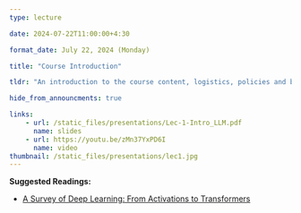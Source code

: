 ```yaml
---
type: lecture

date: 2024-07-22T11:00:00+4:30

format_date: July 22, 2024 (Monday)

title: "Course Introduction"

tldr: "An introduction to the course content, logistics, policies and background."

hide_from_announcments: true

links: 
    - url: /static_files/presentations/Lec-1-Intro_LLM.pdf
      name: slides
    - url: https://youtu.be/zMn37YxPD6I
      name: video
thumbnail: /static_files/presentations/lec1.jpg
---
```


<!-- Other additional contents using markdown -->
**Suggested Readings:**
- [A Survey of Deep Learning: From Activations to Transformers](https://arxiv.org/abs/2302.00722)


